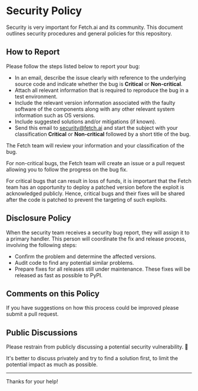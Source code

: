 # Security Policy

Security is very important for Fetch.ai and its community. This document outlines security procedures and general policies for this repository.

## How to Report

Please follow the steps listed below to report your bug:

- In an email, describe the issue clearly with reference to the underlying source code and indicate whether the bug is **Critical** or **Non-critical**.
- Attach all relevant information that is required to reproduce the bug in a test environment.
- Include the relevant version information associated with the faulty software of the components along with any other relevant system information such as OS versions.
- Include suggested solutions and/or mitigations (if known).
- Send this email to [security@fetch.ai](mailto:security@fetch.ai) and start the subject with your classification **Critical** or **Non-critical** followed by a short title of the bug.

The Fetch team will review your information and your classification of the bug.

For non-critical bugs, the Fetch team will create an issue or a pull request allowing you to follow the progress on the bug fix.

For critical bugs that can result in loss of funds, it is important that the Fetch team has an opportunity to deploy a patched version before the exploit is acknowledged publicly. Hence, critical bugs and their fixes will be shared after the code is patched to prevent the targeting of such exploits.

## Disclosure Policy

When the security team receives a security bug report, they will assign it to a primary handler. This person will coordinate the fix and release process, involving the following steps:

- Confirm the problem and determine the affected versions.
- Audit code to find any potential similar problems.
- Prepare fixes for all releases still under maintenance. These fixes will be released as fast as possible to PyPI.

## Comments on this Policy

If you have suggestions on how this process could be improved please submit a pull request.

## Public Discussions

Please restrain from publicly discussing a potential security vulnerability. 🙊

It's better to discuss privately and try to find a solution first, to limit the potential impact as much as possible.

---

Thanks for your help!
